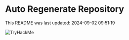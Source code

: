 # Auto Regenerate Repository

This README was last updated: 2024-09-02 09:51:19

 ![TryHackMe](https://tryhackme.com/badge/533634)
